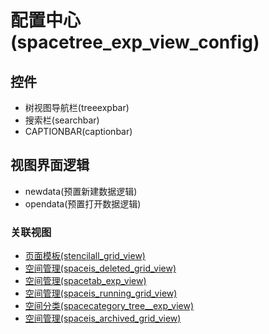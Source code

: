 # 配置中心(spacetree_exp_view_config)  <!-- {docsify-ignore-all} -->




<el-skeleton style="width:60%">
	<template #template>
		<div style="padding-bottom: 5px;display: flex;">
			<div style="display: flex;align-items: center;justify-content: space-between;flex-direction: column;">
				<el-tooltip content="页面标题">
					<el-skeleton-item variant="text" style="width:180px;height:40px;"></el-skeleton-item>
				</el-tooltip>
				<el-tooltip content="树视图">
					<el-skeleton-item variant="text" style="margin-top: 10px;width:180px;height:300px;"></el-skeleton-item>
				</el-tooltip>
			</div>
			<el-tooltip content="导航区域">
				<el-skeleton-item variant="p" style="margin-left: 10px;height:350px"></el-skeleton-item>
			</el-tooltip>
		</div>
	</template>
</el-skeleton>


## 控件
  * 树视图导航栏(treeexpbar)
  * 搜索栏(searchbar)
  * CAPTIONBAR(captionbar)

## 视图界面逻辑
  * newdata(预置新建数据逻辑)
  * opendata(预置打开数据逻辑)


### 关联视图
  * [页面模板(stencilall_grid_view)](app/view/stencilall_grid_view)
  * [空间管理(spaceis_deleted_grid_view)](app/view/spaceis_deleted_grid_view)
  * [空间管理(spacetab_exp_view)](app/view/spacetab_exp_view)
  * [空间管理(spaceis_running_grid_view)](app/view/spaceis_running_grid_view)
  * [空间分类(spacecategory_tree__exp_view)](app/view/spacecategory_tree__exp_view)
  * [空间管理(spaceis_archived_grid_view)](app/view/spaceis_archived_grid_view)

<script>
 const { createApp } = Vue
  createApp({
    data() {
      return {
        message: '!'
      }
    }
  }).use(ElementPlus).mount('#app')
</script>
